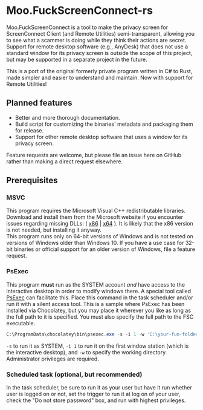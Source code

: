 # Moo.FuckScreenConnect-rs

Moo.FuckScreenConnect is a tool to make the privacy screen for ScreenConnect Client (and Remote Utilities) semi-transparent, allowing you to see what a scammer is doing while they think their actions are secret.\
Support for remote desktop software (e.g., AnyDesk) that does not use a standard window for its privacy screen is outside the scope of this project, but may be supported in a separate project in the future.

This is a port of the original formerly private program written in C# to Rust, made simpler and easier to understand and maintain. Now with support for Remote Utilities!

## Planned features
- Better and more thorough documentation.
- Build script for customizing the binaries' metadata and packaging them for release.
- Support for other remote desktop software that uses a window for its privacy screen.

Feature requests are welcome, but please file an issue here on GitHub rather than making a direct request elsewhere.

## Prerequisites
### MSVC
This program requires the Microsoft Visual C++ redistributable libraries. Download and install them from the Microsoft website if you encounter issues regarding missing DLLs: ( [x86](https://aka.ms/vs/17/release/vc_redist.x86.exe) | [x64](https://aka.ms/vs/17/release/vc_redist.x64.exe) ). It is likely that the x86 version is not needed, but installing it anyway.\
This program runs only on 64-bit versions of Windows and is not tested on versions of Windows older than Windows 10. If you have a use case for 32-bit binaries or official support for an older version of Windows, file a feature request.

### PsExec
This program **must** run as the SYSTEM account *and* have access to the interactive desktop in order to modify windows there.
A special tool called [PsExec](https://learn.microsoft.com/en-us/sysinternals/downloads/psexec) can facilitate this. Place this command in the task scheduler and/or run it with a silent access tool. This is a sample where PsExec has been installed via Chocolatey, but you may place it wherever you like as long as the full path to it is specified. You must also specify the full path to the FSC executable.

```powershell
C:\ProgramData\chocolatey\bin\psexec.exe -s -i 1 -w 'C:\your-fun-folder' 'C:\your-fun-folder\moo_fuck_screen_connect.exe'
```
`-s` to run it as SYSTEM, `-i 1` to run it on the first window station (which is the interactive desktop), and `-w` to specify the working directory. Administrator privileges are required.

### Scheduled task (optional, but recommended)
In the task scheduler, be sure to run it as your user but have it run whether user is logged on or not, set the trigger to run it at log on of your user, check the "Do not store password" box, and run with highest privileges.
